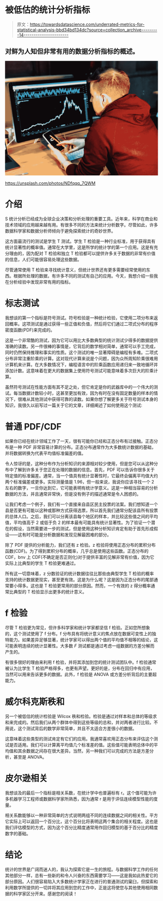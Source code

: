 # 被低估的统计分析指标

> 原文：<https://towardsdatascience.com/underrated-metrics-for-statistical-analysis-bbd34bd134dc?source=collection_archive---------14----------------------->

## 对鲜为人知但非常有用的数据分析指标的概述。

![](img/331c1172e7d6f0b1fb88fc5e7ba9f5aa.png)

https://unsplash.com/photos/NDfqqq_7QWM

# 介绍

S 统计分析已经成为全球企业决策和分析处理的重要工具。近年来，科学在商业和技术领域的应用越来越有用。有很多不同的方法来统计分析数字。尽管如此，许多数据科学家和数据分析师倾向于避免探索统计的奇妙世界。

这方面最流行的测试是学生 T 测试。学生 T 检验是一种行业标准，用于获得具有统计显著性的概率值。通常在大学里，这是所学的统计学的第一个应用。这是有充分理由的，因为配对 T 检验和独立 T 检验都可以提供许多关于数据的非常有价值的信息，人们可能很容易处理这些数据。

尽管通常使用 T 检验来寻找统计意义，但统计世界还有更多需要经常使用的东西。根据所处理的数据，有许多不同的测试有自己的应用。今天，我想介绍一些我在分析经验中发现非常有用的指标。

# 标志测试

我想谈的第一个指标是符号测试。符号检验是一种统计检验，它使用二项分布来返回概率。这项测试是通过获得一些正值和负值，然后将它们通过二项式分布的程序密度函数(PDF)来完成的。

这是一个非常酷的测试，因为它可以用比大多数典型的统计测试少得多的数据提供准确的读数。另一件很棒的事情是，它背后的数学相对简单，通常可以手工完成，同时仍然保持推理和事实的性质。这个测试的唯一显著障碍是编程有多难。二项式分布非常注重阶乘的计算。这对现代计算来说是个问题，因为众所周知阶乘很难用计算机来计算。在大多数情况下，编程语言中的阶乘函数应用递归来一致地循环并添加计数。这意味着在更大的数据集上使用符号测试可能意味着多次巨大的阶乘计算。

虽然符号测试在性能方面有其不足之处，但它肯定是你的武器库中的一个伟大的测试。每当数据计数较小时，这甚至更加有效，因为有时在没有固定数量的样本的情况下，很难从其他测试中获得可靠的读数。如果你想了解更多关于符号测试本身的知识，我很久以前写过一篇关于它的文章，详细阐述了如何使用这个测试:

</the-lesser-known-awesome-signs-test-3caa1d173b6>  

# 普通 PDF/CDF

如果你已经在统计领域工作了一天，很有可能你已经和正态分布有过接触。正态分布是一种 PDF 非常容易计算的分布。正态分布通常作为大多数统计数据的基础，并将数据转换为代表平均值标准偏差的值。

令人惊讶的是，这种分布作为分析知识的来源相对较少使用，但是您可以从这种分布中了解到许多关于您正在处理的数据的信息。首先，PDF 可以告诉你很多关于特定值的标准偏差。通常，当一个值具有统计显著性时，它最终会偏离平均值大约两个标准偏差或更多。实际测量值是 1.96，但一般来说，我说你应该寻找一个 2 左右的数字，一旦你达到它，它可能表明有统计学意义。这是一种相当容易的分析数据的方法，并且通常非常快，但是没有例子的描述通常是令人困惑的。

让我们考虑一个例子，我们有一个直接来自县区民主投票的法案。我们想知道一个县是否更有可能以这种或那种方式获得选票，所以首先我们通常分配该县所有投票的总体人口。之后，我们可以分离该县每个地区的样本，并比较这些值之间的平均值，平均值高于 2 或低于负 2 的样本最有可能具有统计显著性。为了验证一个潜在的假设，当然需要进一步的测试，但是使用这种分析知识肯定有助于首先形成假设——这有时可能是分析数据和发现见解最困难的部分。

除了 PDF 提供的分析能力，我们还有 z 检验。z 检验将使用正态分布的累积分布函数(CDF)。为了得到累积分布的概率，几乎总是使用这些函数。正态分布的 CDF，bnv 上 CDF(不确定是否正则化)对于提供丰富的见解非常有价值，因为它实际上比典型的学生 T 检验更难通过。

所有这一切意味着，z 分数验证的统计数据往往比那些由典型学生 T 检验的概率支持的统计数据更现实，甚至更有效。这是为什么呢？这是因为正态分布的尾部通常要小得多。这也是 T 检验更常用的部分原因。然而，一个有效的 z 得分概率通常比典型的 T 检验显示出更多的统计意义。

# f 检验

尽管 T 检验更为常见，但许多科学家和统计学家都坚信 f 检验。正如您所想象的，这个测试使用了 f 分布。f 分布具有将统计意义的焦点放在数据可变性上的独特能力。如果差异足够显著，统计学家可以得出两个值的平均值不相等的结论，这可能表明连续的统计显著性。大多数 *F* 测试都是通过考虑一组数据的方差分解而产生的。

有很多很好的理由来利用 f 检验，并将其添加到您的统计测试团队中。f 检验通常被认为比学生 T 检验严格得多，也更有声望。更好的是，分布在回归中有应用，当然可以用来告诉更多的数据。此外，f 检验是 ANOVA 或方差分析背后的主要超能力。

# 威尔科克斯秩和

另一个被低估的统计检验是 Wilcox 秩和检验。检验是通过对样本和总体的等级求和来完成的。然后我们从两个群体中得到这些等级的总和，并对两者进行比较。不用说，这个测试背后的数学非常简单，并且不太适合方差很小的数据。

这意味着这些类型的测试肯定有它们的应用。我通常喜欢用正态分布来评估这个测试是否适用。我们可以计算离平均值几个标准差的值。这些值可能表明总体中的平均值和其余数据之间存在很大差异。当然，另一种我们可以完成的方法是方差分析，甚至是 ANOVA。

# 皮尔逊相关

我想谈及的最后一个指标是相关系数，在统计学中也普遍标有 r。这个值可能为许多机器学习工程师或数据科学家所熟悉，因为通常 r 是用于评估连续模型性能的度量。

相关系数能够以一种非常简单的方式说明两组不同的连续数据之间的相关性。平方它实际上可以返回一个百分比，这个百分比将表明这两个集合的相关程度。这也是我们评估模型的方式，因为这个百分比精度通常用作回归模型的基于百分比的精度数字的基础。

# 结论

统计的世界是广阔而迷人的，我认为探索它是一生的旅程。与数据科学工作的任何其他部分一样，总有一些新的和令人兴奋的东西需要学习——这是我如此热爱它的部分原因。人们很容易陷入大多数统计学家正在进行的普通测试的窠臼，但探索和利用数学所提供的一切并将其应用到您的工作中，正是这将使您与其他使用相同数据的科学家区分开来。感谢您的阅读！